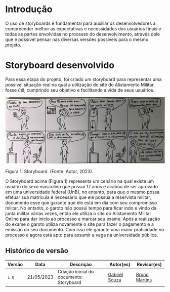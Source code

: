 # Introdução

O uso de storyboards é fundamental para auxiliar os desenvolvedores a compreender melhor as expectativas e necessidades dos usuários finais e todas as partes envolvidas no processo do desenvolvimento, através dele que é possível pensar nas diversas versões possíveis para o mesmo projeto.

# Storyboard desenvolvido

Para essa etapa do projeto, foi criado um storyboard para representar uma possível situação real na qual a utilização do site do Alistamento Militar fosse útil, cumprindo seu objetivo e facilitando a vida de seus usuários.


![Storyboard](https://github.com/Interacao-Humano-Computador/2023.1-Alistamento/blob/main/docs/img/requisitos/storyboard.jpg)
<p>Figura 1: Storyboard. (Fonte: Autor, 2023).</p>


O Storyboard acima (Figura 1) representa um cenário na qual existe um usuário do sexo masculino que possui 17 anos e acabou de ser aprovado em uma universidade federal (UnB), no entanto, para que o mesmo possa efetuar sua matrícula é necessário que ele possua a reservista militar, documento esse que garante que ele está em dia com seu compromisso militar. No entanto, o garoto não possui tempo para ficar indo e vindo da junta militar várias vezes, então ele utiliza o site do Alistamento Militar Online para dar inicio ao processo e marcar seu exame. Após a realização do exame o garoto utiliza novamente o site para fazer o pagamento e a emissão do seu documento. Com isso ele garante uma maior praticidade no processo e agora está apto para assumir a vaga na universidade pública.

## Histórico de versão
| Versão | Data | Descrição | Autor(es) | Revisor(es) |
| --- | --- | --- | --- | --- |
|  `1.0`   | 21/05/2023 | Criação inicial do documento: Storyboard | [Gabriel Souza](https://github.com/GabrielMS00) | [Bruno Martins](https://github.com/gitbmvb) |

